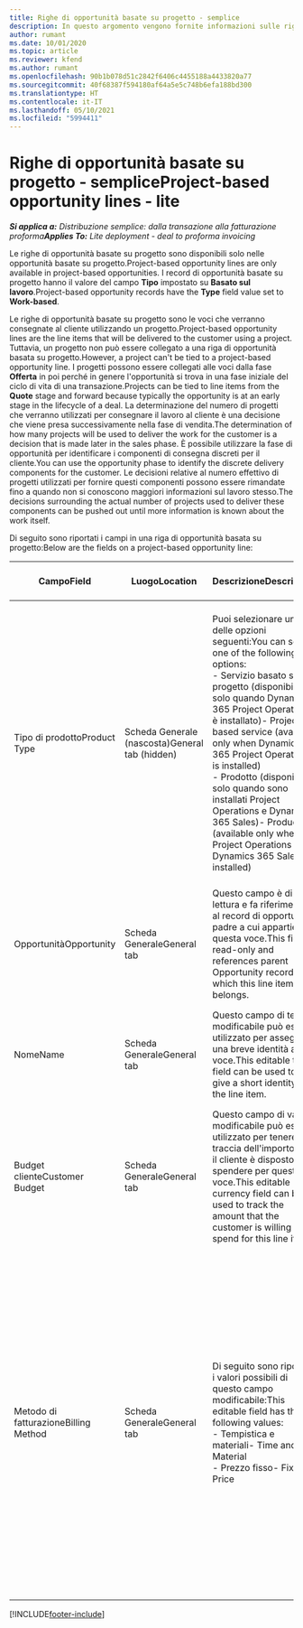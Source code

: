 ```yaml
---
title: Righe di opportunità basate su progetto - semplice
description: In questo argomento vengono fornite informazioni sulle righe di opportunità basate su progetto. (Pro)
author: rumant
ms.date: 10/01/2020
ms.topic: article
ms.reviewer: kfend
ms.author: rumant
ms.openlocfilehash: 90b1b078d51c2842f6406c4455188a4433820a77
ms.sourcegitcommit: 40f68387f594180af64a5e5c748b6efa188bd300
ms.translationtype: HT
ms.contentlocale: it-IT
ms.lasthandoff: 05/10/2021
ms.locfileid: "5994411"
---
```

# <a name="project-based-opportunity-lines---lite"></a><span data-ttu-id="0c015-104">Righe di opportunità basate su progetto - semplice</span><span class="sxs-lookup"><span data-stu-id="0c015-104">Project-based opportunity lines - lite</span></span>

<span data-ttu-id="0c015-105">_**Si applica a:** Distribuzione semplice: dalla transazione alla fatturazione proforma_</span><span class="sxs-lookup"><span data-stu-id="0c015-105">_**Applies To:** Lite deployment - deal to proforma invoicing_</span></span>

<span data-ttu-id="0c015-106">Le righe di opportunità basate su progetto sono disponibili solo nelle opportunità basate su progetto.</span><span class="sxs-lookup"><span data-stu-id="0c015-106">Project-based opportunity lines are only available in project-based opportunities.</span></span> <span data-ttu-id="0c015-107">I record di opportunità basate su progetto hanno il valore del campo **Tipo** impostato su **Basato sul lavoro**.</span><span class="sxs-lookup"><span data-stu-id="0c015-107">Project-based opportunity records have the **Type** field value set to **Work-based**.</span></span>

<span data-ttu-id="0c015-108">Le righe di opportunità basate su progetto sono le voci che verranno consegnate al cliente utilizzando un progetto.</span><span class="sxs-lookup"><span data-stu-id="0c015-108">Project-based opportunity lines are the line items that will be delivered to the customer using a project.</span></span> <span data-ttu-id="0c015-109">Tuttavia, un progetto non può essere collegato a una riga di opportunità basata su progetto.</span><span class="sxs-lookup"><span data-stu-id="0c015-109">However, a project can't be tied to a project-based opportunity line.</span></span> <span data-ttu-id="0c015-110">I progetti possono essere collegati alle voci dalla fase **Offerta** in poi perché in genere l'opportunità si trova in una fase iniziale del ciclo di vita di una transazione.</span><span class="sxs-lookup"><span data-stu-id="0c015-110">Projects can be tied to line items from the **Quote** stage and forward because typically the opportunity is at an early stage in the lifecycle of a deal.</span></span> <span data-ttu-id="0c015-111">La determinazione del numero di progetti che verranno utilizzati per consegnare il lavoro al cliente è una decisione che viene presa successivamente nella fase di vendita.</span><span class="sxs-lookup"><span data-stu-id="0c015-111">The determination of how many projects will be used to deliver the work for the customer is a decision that is made later in the sales phase.</span></span> <span data-ttu-id="0c015-112">È possibile utilizzare la fase di opportunità per identificare i componenti di consegna discreti per il cliente.</span><span class="sxs-lookup"><span data-stu-id="0c015-112">You can use the opportunity phase to identify the discrete delivery components for the customer.</span></span> <span data-ttu-id="0c015-113">Le decisioni relative al numero effettivo di progetti utilizzati per fornire questi componenti possono essere rimandate fino a quando non si conoscono maggiori informazioni sul lavoro stesso.</span><span class="sxs-lookup"><span data-stu-id="0c015-113">The decisions surrounding the actual number of projects used to deliver these components can be pushed out until more information is known about the work itself.</span></span>

<span data-ttu-id="0c015-114">Di seguito sono riportati i campi in una riga di opportunità basata su progetto:</span><span class="sxs-lookup"><span data-stu-id="0c015-114">Below are the fields on a project-based opportunity line:</span></span>

| <span data-ttu-id="0c015-115">**Campo**</span><span class="sxs-lookup"><span data-stu-id="0c015-115">**Field**</span></span> | <span data-ttu-id="0c015-116">**Luogo**</span><span class="sxs-lookup"><span data-stu-id="0c015-116">**Location**</span></span> | <span data-ttu-id="0c015-117">**Descrizione**</span><span class="sxs-lookup"><span data-stu-id="0c015-117">**Description**</span></span> | <span data-ttu-id="0c015-118">**Impatto downstream**</span><span class="sxs-lookup"><span data-stu-id="0c015-118">**Downstream impact**</span></span> |
| --- | --- | --- | --- |
| <span data-ttu-id="0c015-119">Tipo di prodotto</span><span class="sxs-lookup"><span data-stu-id="0c015-119">Product Type</span></span> | <span data-ttu-id="0c015-120">Scheda Generale (nascosta)</span><span class="sxs-lookup"><span data-stu-id="0c015-120">General tab (hidden)</span></span> | <span data-ttu-id="0c015-121">Puoi selezionare una delle opzioni seguenti:</span><span class="sxs-lookup"><span data-stu-id="0c015-121">You can select one of the following options:</span></span></br><span data-ttu-id="0c015-122">- Servizio basato su progetto (disponibile solo quando Dynamics 365 Project Operations è installato)</span><span class="sxs-lookup"><span data-stu-id="0c015-122">- Project-based service (available only when Dynamics 365 Project Operations is installed)</span></span></br><span data-ttu-id="0c015-123">- Prodotto (disponibile solo quando sono installati Project Operations e Dynamics 365 Sales)</span><span class="sxs-lookup"><span data-stu-id="0c015-123">- Product (available only when Project Operations and Dynamics 365 Sales are installed)</span></span> | <span data-ttu-id="0c015-124">Il valore di questo campo è impostato su **Servizio basato sul progetto** quando si crea una riga di opportunità basata su progetto dalla griglia delle righe basate su progetto nell'opportunità.</span><span class="sxs-lookup"><span data-stu-id="0c015-124">The value of this field is set to **Project-based service** when you create a project-based opportunity line from the project-based lines grid on the Opportunity.</span></span> <br> <span data-ttu-id="0c015-125">Se modifichi o sostituisci questo valore, la funzionalità del progetto non sarà abilitata sulle voci basate su progetto.</span><span class="sxs-lookup"><span data-stu-id="0c015-125">If you change or override this value, the project functionality won't be enabled on your project-based line items.</span></span> |
| <span data-ttu-id="0c015-126">Opportunità</span><span class="sxs-lookup"><span data-stu-id="0c015-126">Opportunity</span></span> | <span data-ttu-id="0c015-127">Scheda Generale</span><span class="sxs-lookup"><span data-stu-id="0c015-127">General tab</span></span> | <span data-ttu-id="0c015-128">Questo campo è di sola lettura e fa riferimento al record di opportunità padre a cui appartiene questa voce.</span><span class="sxs-lookup"><span data-stu-id="0c015-128">This field is read-only and references parent Opportunity record to which this line item belongs.</span></span> | <span data-ttu-id="0c015-129">Non vi è alcun impatto downstream da questo campo.</span><span class="sxs-lookup"><span data-stu-id="0c015-129">There is no downstream impact from this field.</span></span> |
| <span data-ttu-id="0c015-130">Nome</span><span class="sxs-lookup"><span data-stu-id="0c015-130">Name</span></span> | <span data-ttu-id="0c015-131">Scheda Generale</span><span class="sxs-lookup"><span data-stu-id="0c015-131">General tab</span></span> | <span data-ttu-id="0c015-132">Questo campo di testo modificabile può essere utilizzato per assegnare una breve identità alla voce.</span><span class="sxs-lookup"><span data-stu-id="0c015-132">This editable text field can be used to give a short identity to the line item.</span></span> | <span data-ttu-id="0c015-133">Questo valore viene riportato nella riga dell'offerta quando si crea un'offerta da questa opportunità.</span><span class="sxs-lookup"><span data-stu-id="0c015-133">This value is carried over to the quote line when you create a quote from this opportunity.</span></span> |
| <span data-ttu-id="0c015-134">Budget cliente</span><span class="sxs-lookup"><span data-stu-id="0c015-134">Customer Budget</span></span> | <span data-ttu-id="0c015-135">Scheda Generale</span><span class="sxs-lookup"><span data-stu-id="0c015-135">General tab</span></span> | <span data-ttu-id="0c015-136">Questo campo di valuta modificabile può essere utilizzato per tenere traccia dell'importo che il cliente è disposto a spendere per questa voce.</span><span class="sxs-lookup"><span data-stu-id="0c015-136">This editable currency field can be used to track the amount that the customer is willing to spend for this line item.</span></span> | <span data-ttu-id="0c015-137">Questo valore viene riportato nel campo corrispondente della riga dell'offerta quando si crea un'offerta da questa opportunità.</span><span class="sxs-lookup"><span data-stu-id="0c015-137">This value is carried over to the corresponding field on the quote line when you create a quote from this opportunity.</span></span> |
| <span data-ttu-id="0c015-138">Metodo di fatturazione</span><span class="sxs-lookup"><span data-stu-id="0c015-138">Billing Method</span></span> | <span data-ttu-id="0c015-139">Scheda Generale</span><span class="sxs-lookup"><span data-stu-id="0c015-139">General tab</span></span> | <span data-ttu-id="0c015-140">Di seguito sono riportati i valori possibili di questo campo modificabile:</span><span class="sxs-lookup"><span data-stu-id="0c015-140">This editable field has the following values:</span></span></br><span data-ttu-id="0c015-141">- Tempistica e materiali</span><span class="sxs-lookup"><span data-stu-id="0c015-141">- Time and Material</span></span></br><span data-ttu-id="0c015-142">- Prezzo fisso</span><span class="sxs-lookup"><span data-stu-id="0c015-142">- Fixed Price</span></span> | <span data-ttu-id="0c015-143">Questo valore viene riportato nel campo corrispondente della riga dell'offerta quando si crea un'offerta da questa opportunità.</span><span class="sxs-lookup"><span data-stu-id="0c015-143">This value is carried over to the corresponding field on the quote line when you create a quote from this opportunity.</span></span> <span data-ttu-id="0c015-144">Dopo aver creato la riga dell'offerta, il campo è bloccato e non può essere modificato.</span><span class="sxs-lookup"><span data-stu-id="0c015-144">After the quote line is created, the field is locked and can't be changed.</span></span> <span data-ttu-id="0c015-145">Assegna un valore a questo campo nel modo più accurato possibile.</span><span class="sxs-lookup"><span data-stu-id="0c015-145">Assign this field value as accurately as possible.</span></span> <span data-ttu-id="0c015-146">Se è necessario modificare il valore di questo campo nella riga dell'offerta, elimina e ricrea la riga dell'offerta.</span><span class="sxs-lookup"><span data-stu-id="0c015-146">If you need to change the value of this field on the quote line, delete and re-create the quote line.</span></span> |


[!INCLUDE[footer-include](../../includes/footer-banner.md)]